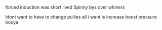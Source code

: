 forced induction was short lived
Spinny bys over whiners 

Idont want to have to change pullies all i want is increase boost pressure 
booya
